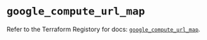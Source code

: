 # `google_compute_url_map`

Refer to the Terraform Registory for docs: [`google_compute_url_map`](https://registry.terraform.io/providers/hashicorp/google-beta/4.69.1/docs/resources/google_compute_url_map).
